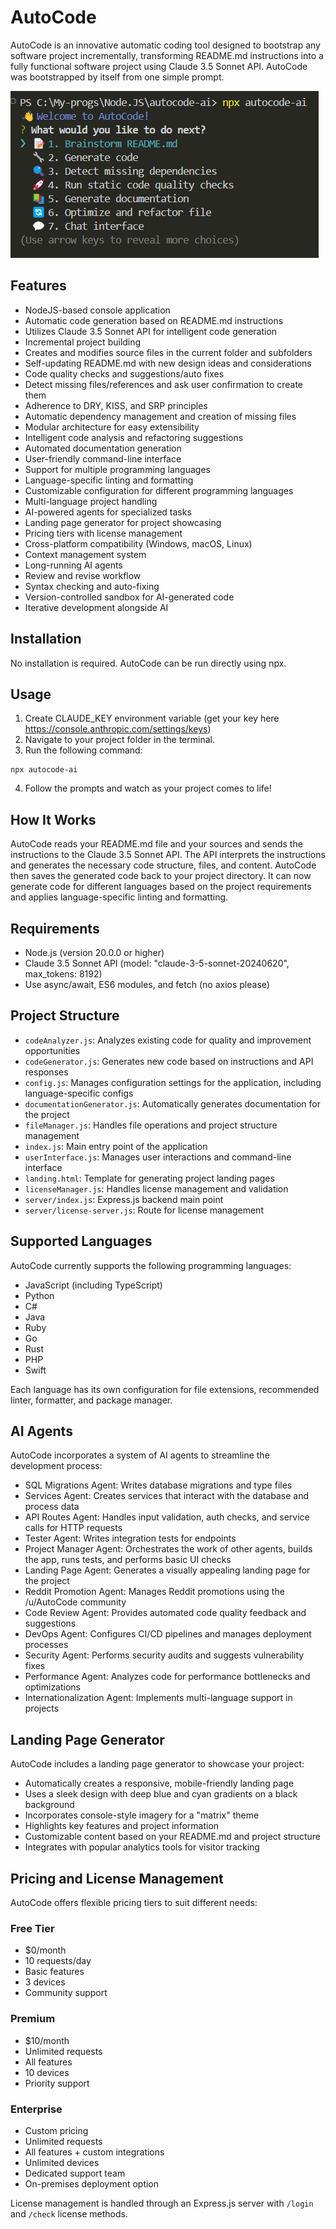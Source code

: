 # AutoCode

AutoCode is an innovative automatic coding tool designed to bootstrap any software project incrementally, transforming README.md instructions into a fully functional software project using Claude 3.5 Sonnet API. AutoCode was bootstrapped by itself from one simple prompt.

![AutoCode Logo](image.png)

## Features

-   NodeJS-based console application
-   Automatic code generation based on README.md instructions
-   Utilizes Claude 3.5 Sonnet API for intelligent code generation
-   Incremental project building
-   Creates and modifies source files in the current folder and subfolders
-   Self-updating README.md with new design ideas and considerations
-   Code quality checks and suggestions/auto fixes
-   Detect missing files/references and ask user confirmation to create them
-   Adherence to DRY, KISS, and SRP principles
-   Automatic dependency management and creation of missing files
-   Modular architecture for easy extensibility
-   Intelligent code analysis and refactoring suggestions
-   Automated documentation generation
-   User-friendly command-line interface
-   Support for multiple programming languages
-   Language-specific linting and formatting
-   Customizable configuration for different programming languages
-   Multi-language project handling
-   AI-powered agents for specialized tasks
-   Landing page generator for project showcasing
-   Pricing tiers with license management
-   Cross-platform compatibility (Windows, macOS, Linux)
-   Context management system
-   Long-running AI agents
-   Review and revise workflow
-   Syntax checking and auto-fixing
-   Version-controlled sandbox for AI-generated code
-   Iterative development alongside AI

## Installation

No installation is required. AutoCode can be run directly using npx.

## Usage

1. Create CLAUDE_KEY environment variable (get your key here https://console.anthropic.com/settings/keys)
2. Navigate to your project folder in the terminal.
3. Run the following command:

```
npx autocode-ai
```

4. Follow the prompts and watch as your project comes to life!

## How It Works

AutoCode reads your README.md file and your sources and sends the instructions to the Claude 3.5 Sonnet API. The API interprets the instructions and generates the necessary code structure, files, and content. AutoCode then saves the generated code back to your project directory. It can now generate code for different languages based on the project requirements and applies language-specific linting and formatting.

## Requirements

-   Node.js (version 20.0.0 or higher)
-   Claude 3.5 Sonnet API (model: "claude-3-5-sonnet-20240620", max_tokens: 8192)
-   Use async/await, ES6 modules, and fetch (no axios please)

## Project Structure

-   `codeAnalyzer.js`: Analyzes existing code for quality and improvement opportunities
-   `codeGenerator.js`: Generates new code based on instructions and API responses
-   `config.js`: Manages configuration settings for the application, including language-specific configs
-   `documentationGenerator.js`: Automatically generates documentation for the project
-   `fileManager.js`: Handles file operations and project structure management
-   `index.js`: Main entry point of the application
-   `userInterface.js`: Manages user interactions and command-line interface
-   `landing.html`: Template for generating project landing pages
-   `licenseManager.js`: Handles license management and validation
-   `server/index.js`: Express.js backend main point
-   `server/license-server.js`: Route for license management

## Supported Languages

AutoCode currently supports the following programming languages:

-   JavaScript (including TypeScript)
-   Python
-   C#
-   Java
-   Ruby
-   Go
-   Rust
-   PHP
-   Swift

Each language has its own configuration for file extensions, recommended linter, formatter, and package manager.

## AI Agents

AutoCode incorporates a system of AI agents to streamline the development process:

-   SQL Migrations Agent: Writes database migrations and type files
-   Services Agent: Creates services that interact with the database and process data
-   API Routes Agent: Handles input validation, auth checks, and service calls for HTTP requests
-   Tester Agent: Writes integration tests for endpoints
-   Project Manager Agent: Orchestrates the work of other agents, builds the app, runs tests, and performs basic UI checks
-   Landing Page Agent: Generates a visually appealing landing page for the project
-   Reddit Promotion Agent: Manages Reddit promotions using the /u/AutoCode community
-   Code Review Agent: Provides automated code quality feedback and suggestions
-   DevOps Agent: Configures CI/CD pipelines and manages deployment processes
-   Security Agent: Performs security audits and suggests vulnerability fixes
-   Performance Agent: Analyzes code for performance bottlenecks and optimizations
-   Internationalization Agent: Implements multi-language support in projects

## Landing Page Generator

AutoCode includes a landing page generator to showcase your project:

-   Automatically creates a responsive, mobile-friendly landing page
-   Uses a sleek design with deep blue and cyan gradients on a black background
-   Incorporates console-style imagery for a "matrix" theme
-   Highlights key features and project information
-   Customizable content based on your README.md and project structure
-   Integrates with popular analytics tools for visitor tracking

## Pricing and License Management

AutoCode offers flexible pricing tiers to suit different needs:

### Free Tier

-   $0/month
-   10 requests/day
-   Basic features
-   3 devices
-   Community support

### Premium

-   $10/month
-   Unlimited requests
-   All features
-   10 devices
-   Priority support

### Enterprise

-   Custom pricing
-   Unlimited requests
-   All features + custom integrations
-   Unlimited devices
-   Dedicated support team
-   On-premises deployment option

License management is handled through an Express.js server with `/login` and `/check` license methods.



